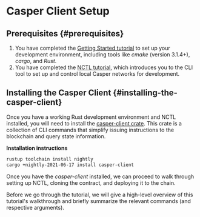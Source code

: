 # Casper Client Setup

## Prerequisites {#prerequisites}

1.  You have completed the [Getting Started tutorial](https://docs.casperlabs.io/en/latest/developers/prerequisites-of-rust-contract-sdk.html) to set up your development environment, including tools like _cmake_ (version 3.1.4+), _cargo_, and _Rust_.
2.  You have completed the [NCTL tutorial](https://docs.casperlabs.io/en/latest/developers/prerequisites-nctl.html), which introduces you to the CLI tool to set up and control local Casper networks for development.

## Installing the Casper Client {#installing-the-casper-client}

Once you have a working Rust development environment and NCTL installed, you will need to install the [casper-client crate](https://crates.io/crates/casper-client). This crate is a collection of CLI commands that simplify issuing instructions to the blockchain and query state information.

**Installation instructions**

```sh
rustup toolchain install nightly
cargo +nightly-2021-06-17 install casper-client
```

Once you have the _casper-client_ installed, we can proceed to walk through setting up NCTL, cloning the contract, and deploying it to the chain.

Before we go through the tutorial, we will give a high-level overview of this tutorial's walkthrough and briefly summarize the relevant commands (and respective arguments).
